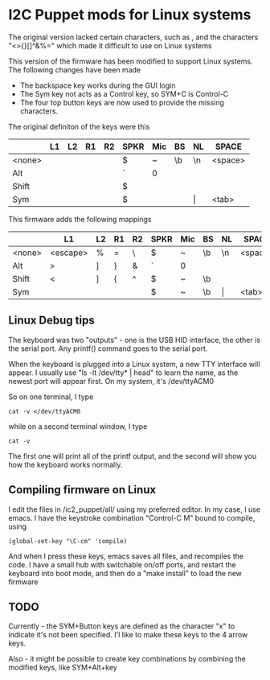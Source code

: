 # I2C Puppet mods for Linux systems

The original version lacked certain characters, such as  <ESCAPE>, and the characters "<>{}[]^&%=\"
which made it difficult to use on Linux systems
    

This version of the firmware has been modified to support Linux systems.
The following changes have been made
- The backspace key works during the GUI login
- The Sym key not acts as a Control key, so SYM+C is Control-C
- The four top button keys are now used to provide the missing characters.

The original definiton of the keys were this 

|      | L1    | L2    |    R1 |    R2 | SPKR | Mic| BS| NL|  SPACE  |
| ------|-------|-------|-------|-------|------|----|---|---|---------|
| \<none\>|       |       |       |       |  $   |  ~ | \b| \n| \<space\> |
| Alt   |       |       |       |       |  \`  |  0 |   |   |         |
| Shift |       |       |       |       |  $   |    |   |   |         |
| Sym   |       |       |       |       |  $   |    |   |\| |  \<tab\>  |



This firmware adds the following mappings

|      | L1     | L2    |    R1 |    R2 | SPKR | Mic| BS| NL|  SPACE  |
| ------|--------|-------|-------|-------|------|----|---|---|---------|
| \<none\>|\<escape\>|  %    |  =    |  \\   |  $   |  ~ | \b| \n| \<space\> |
| Alt   |  >     |  ]    |  }    |  &    |  \`  |  0 |   |   |         |
| Shift |  <     |  ]    |  {    |  ^    |  $   |  ~ | \b|   |         |
| Sym   |        |       |       |       |  $   |  ~ | \b|\| |  \<tab\>  |

## Linux Debug tips

The keyboard was two "outputs" - one is the USB HID interface, the other is the serial port.
Any printf() command goes to the serial port.

When the keyboard is plugged into a Linux system, a new TTY interface will appear. I usually use "ls -lt /dev/tty* | head"
to learn the name, as the newest port will appear first. On my system, it's /dev/ttyACM0

So on one terminal, I type

    cat -v </dev/ttyACM0

while on a second terminal window, I type

    cat -v

The first one will print all of the printf output, and the second will show you how the keyboard works normally.

## Compiling firmware on Linux

I edit the files in <GIT>/ic2_puppet/all/ using my preferred editor. In my case, I use emacs. I have the keystroke combination "Control-C M" bound to compile, using 

    (global-set-key "\C-cm" 'compile)

And when I press these keys, emacs saves all files, and recompiles the
code. I have a small hub with switchable on/off ports, and restart the
keyboard into boot mode, and then do a "make install" to load the new
firmware


## TODO

Currently - the SYM+Button keys are defined as the character "x" to indicate it's not been specified.
I'l like to make these keys to the 4 arrow keys.

Also - it might be possible to create key combinations by combining the modified keys, like SYM+Alt+key

